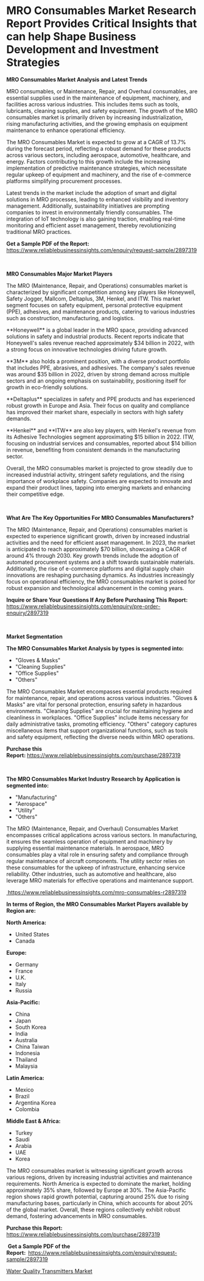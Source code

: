 <p><h1>MRO Consumables Market Research Report Provides Critical Insights that can help Shape Business Development and Investment Strategies</h1></p><p><strong>MRO Consumables Market Analysis and Latest Trends</strong></p>
<p><p>MRO consumables, or Maintenance, Repair, and Overhaul consumables, are essential supplies used in the maintenance of equipment, machinery, and facilities across various industries. This includes items such as tools, lubricants, cleaning supplies, and safety equipment. The growth of the MRO consumables market is primarily driven by increasing industrialization, rising manufacturing activities, and the growing emphasis on equipment maintenance to enhance operational efficiency.</p><p>The MRO Consumables Market is expected to grow at a CAGR of 13.7% during the forecast period, reflecting a robust demand for these products across various sectors, including aerospace, automotive, healthcare, and energy. Factors contributing to this growth include the increasing implementation of predictive maintenance strategies, which necessitate regular upkeep of equipment and machinery, and the rise of e-commerce platforms simplifying procurement processes.</p><p>Latest trends in the market include the adoption of smart and digital solutions in MRO processes, leading to enhanced visibility and inventory management. Additionally, sustainability initiatives are prompting companies to invest in environmentally friendly consumables. The integration of IoT technology is also gaining traction, enabling real-time monitoring and efficient asset management, thereby revolutionizing traditional MRO practices.</p></p>
<p><strong>Get a Sample PDF of the Report:&nbsp;</strong> <a href="https://www.reliablebusinessinsights.com/enquiry/request-sample/2897319?utm_campaign=3077&utm_medium=2&utm_source=Github&utm_content=ia&utm_term=15032025&utm_id=mro-consumables">https://www.reliablebusinessinsights.com/enquiry/request-sample/2897319</a></p>
<p>&nbsp;</p>
<p><strong>MRO Consumables Major Market Players</strong></p>
<p><p>The MRO (Maintenance, Repair, and Operations) consumables market is characterized by significant competition among key players like Honeywell, Safety Jogger, Mallcom, Deltaplus, 3M, Henkel, and ITW. This market segment focuses on safety equipment, personal protective equipment (PPE), adhesives, and maintenance products, catering to various industries such as construction, manufacturing, and logistics.</p><p>**Honeywell** is a global leader in the MRO space, providing advanced solutions in safety and industrial products. Recent reports indicate that Honeywell's sales revenue reached approximately $34 billion in 2022, with a strong focus on innovative technologies driving future growth.</p><p>**3M** also holds a prominent position, with a diverse product portfolio that includes PPE, abrasives, and adhesives. The company's sales revenue was around $35 billion in 2022, driven by strong demand across multiple sectors and an ongoing emphasis on sustainability, positioning itself for growth in eco-friendly solutions.</p><p>**Deltaplus** specializes in safety and PPE products and has experienced robust growth in Europe and Asia. Their focus on quality and compliance has improved their market share, especially in sectors with high safety demands.</p><p>**Henkel** and **ITW** are also key players, with Henkel's revenue from its Adhesive Technologies segment approximating $15 billion in 2022. ITW, focusing on industrial services and consumables, reported about $14 billion in revenue, benefiting from consistent demands in the manufacturing sector.</p><p>Overall, the MRO consumables market is projected to grow steadily due to increased industrial activity, stringent safety regulations, and the rising importance of workplace safety. Companies are expected to innovate and expand their product lines, tapping into emerging markets and enhancing their competitive edge.</p></p>
<p>&nbsp;</p>
<p><strong>What Are The Key Opportunities For MRO Consumables Manufacturers?</strong></p>
<p><p>The MRO (Maintenance, Repair, and Operations) consumables market is expected to experience significant growth, driven by increased industrial activities and the need for efficient asset management. In 2023, the market is anticipated to reach approximately $70 billion, showcasing a CAGR of around 4% through 2030. Key growth trends include the adoption of automated procurement systems and a shift towards sustainable materials. Additionally, the rise of e-commerce platforms and digital supply chain innovations are reshaping purchasing dynamics. As industries increasingly focus on operational efficiency, the MRO consumables market is poised for robust expansion and technological advancement in the coming years.</p></p>
<p><strong>Inquire or Share Your Questions If Any Before Purchasing This Report:</strong> <a href="https://www.reliablebusinessinsights.com/enquiry/pre-order-enquiry/2897319?utm_campaign=3077&utm_medium=2&utm_source=Github&utm_content=ia&utm_term=15032025&utm_id=mro-consumables">https://www.reliablebusinessinsights.com/enquiry/pre-order-enquiry/2897319</a></p>
<p>&nbsp;</p>
<p><strong>Market Segmentation</strong></p>
<p><strong>The MRO Consumables Market Analysis by types is segmented into:</strong></p>
<p><ul><li>"Gloves & Masks"</li><li>"Cleaning Supplies"</li><li>"Office Supplies"</li><li>"Others"</li></ul></p>
<p><p>The MRO Consumables Market encompasses essential products required for maintenance, repair, and operations across various industries. "Gloves & Masks" are vital for personal protection, ensuring safety in hazardous environments. "Cleaning Supplies" are crucial for maintaining hygiene and cleanliness in workplaces. "Office Supplies" include items necessary for daily administrative tasks, promoting efficiency. "Others" category captures miscellaneous items that support organizational functions, such as tools and safety equipment, reflecting the diverse needs within MRO operations.</p></p>
<p><strong>Purchase this Report:&nbsp;</strong><a href="https://www.reliablebusinessinsights.com/purchase/2897319?utm_campaign=3077&utm_medium=2&utm_source=Github&utm_content=ia&utm_term=15032025&utm_id=mro-consumables">https://www.reliablebusinessinsights.com/purchase/2897319</a></p>
<p>&nbsp;</p>
<p><strong>The MRO Consumables Market Industry Research by Application is segmented into:</strong></p>
<p><ul><li>"Manufacturing"</li><li>"Aerospace"</li><li>"Utility"</li><li>"Others"</li></ul></p>
<p><p>The MRO (Maintenance, Repair, and Overhaul) Consumables Market encompasses critical applications across various sectors. In manufacturing, it ensures the seamless operation of equipment and machinery by supplying essential maintenance materials. In aerospace, MRO consumables play a vital role in ensuring safety and compliance through regular maintenance of aircraft components. The utility sector relies on these consumables for the upkeep of infrastructure, enhancing service reliability. Other industries, such as automotive and healthcare, also leverage MRO materials for effective operations and maintenance support.</p></p>
<p><a href="https://www.reliablebusinessinsights.com/mro-consumables-r2897319?utm_campaign=3077&utm_medium=2&utm_source=Github&utm_content=ia&utm_term=15032025&utm_id=mro-consumables">&nbsp;https://www.reliablebusinessinsights.com/mro-consumables-r2897319</a></p>
<p><strong>In terms of Region, the MRO Consumables Market Players available by Region are:</strong></p>
<p>
    <p> <strong> North America: </strong>
        <ul>
            <li>United States</li>
            <li>Canada</li>
        </ul>
        </p> 
    <p> <strong> Europe: </strong>
        <ul>
            <li>Germany</li>
            <li>France</li>
            <li>U.K.</li>
            <li>Italy</li>
            <li>Russia</li>
        </ul>
        </p> 
    <p> <strong> Asia-Pacific: </strong>
        <ul>
            <li>China</li>
            <li>Japan</li>
            <li>South Korea</li>
            <li>India</li>
            <li>Australia</li>
            <li>China Taiwan</li>
            <li>Indonesia</li>
            <li>Thailand</li>
            <li>Malaysia</li>
        </ul>
        </p> 
    <p> <strong> Latin America: </strong>
        <ul>
            <li>Mexico</li>
            <li>Brazil</li>
            <li>Argentina Korea</li>
            <li>Colombia</li>
        </ul>
        </p> 
    <p> <strong> Middle East & Africa: </strong>
        <ul>
            <li>Turkey</li>
            <li>Saudi</li>
            <li>Arabia</li>
            <li>UAE</li>
            <li>Korea</li>
        </ul>
    </p>
    </p>
<p><p>The MRO consumables market is witnessing significant growth across various regions, driven by increasing industrial activities and maintenance requirements. North America is expected to dominate the market, holding approximately 35% share, followed by Europe at 30%. The Asia-Pacific region shows rapid growth potential, capturing around 25% due to rising manufacturing bases, particularly in China, which accounts for about 20% of the global market. Overall, these regions collectively exhibit robust demand, fostering advancements in MRO consumables.</p></p>
<p><strong>Purchase this Report: </strong><a href="https://www.reliablebusinessinsights.com/purchase/2897319?utm_campaign=3077&utm_medium=2&utm_source=Github&utm_content=ia&utm_term=15032025&utm_id=mro-consumables">https://www.reliablebusinessinsights.com/purchase/2897319</a></p>
<p>&nbsp;<strong>Get a Sample PDF of the Report:&nbsp;&nbsp;</strong><a href="https://www.reliablebusinessinsights.com/enquiry/request-sample/2897319?utm_campaign=3077&utm_medium=2&utm_source=Github&utm_content=ia&utm_term=15032025&utm_id=mro-consumables">https://www.reliablebusinessinsights.com/enquiry/request-sample/2897319</a></p>
<p><strong></strong></p>
<p><p><a href="https://github.com/lynlynyusay/Market-Research-Report-List-1/blob/main/water-quality-transmitters-market.md?utm_campaign=3077&utm_medium=2&utm_source=Github&utm_content=ia&utm_term=15032025&utm_id=mro-consumables">Water Quality Transmitters Market</a></p></p>